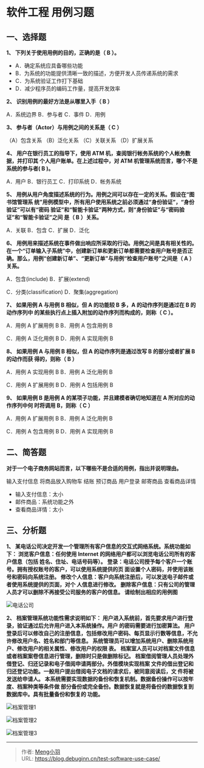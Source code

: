 # 软件工程 用例习题


## 一、选择题

**1、 下列关于使用用例的目的，正确的是（ B ）。**

- A．确定系统应具备哪些功能 
- B．为系统的功能提供清晰一致的描述，方便开发人员传递系统的需求 
- C．为系统验证工作打下基础 
- D．减少程序员的编码工作量，提高开发效率

**2、 识别用例的最好方法是从哪里入手（ B ）**

A．系统边界     B．参与者     C．事件     D．用例

**3、 参与者（Actor）与用例之间的关系是（ C ）**

（A）包含关系 （B）泛化关系 （C）关联关系 （D）扩展关系

**4、 用户在银行员工的指导下，使用 ATM 机，查阅银行帐务系统的个人帐务数据，并打印其 个人用户账单。在上述过程中，对 ATM 机管理系统而言，哪个不是系统的参与者( B )。**

A．用户     B．银行员工     C．打印系统     D．帐务系统

**5、 用例从用户角度描述系统的行为。用例之间可以存在一定的关系。假设在“图书馆管理系 统”用例模型中，所有用户使用系统之前必须通过“身份验证”，“身份验证”可以有“密码 验证”和“智能卡验证”两种方式，则“身份验证”与“密码验证”和“智能卡验证”之间 是（ B ）关系。**

A．关联     B．包含     C．扩展     D．泛化

**6、 用例用来描述系统在事件做出响应所采取的行动。用例之间是具有相关性的。在一个“订单输入子系统”中，创建新订单和更新订单都需要检查用户账号是否正确。那么，用例“创建新订单”、“更新订单”与用例“检查用户账号”之间是（ A ）关系。**

A．包含(include)               B．扩展(extend)

C．分类(classification)     D．聚集(aggregation)

**7、 如果用例 A 与用例 B 相似，但 A 的功能较 B 多，A 的动作序列是通过在 B 的动作序列中 的某些执行点上插入附加的动作序列而构成的，则称（ C ）。**

A．用例 A 扩展用例 B         B．用例 A 包含用例 B

C．用例 A 泛化用例 B         D．用例 A 实现用例 B

**8、 如果用例 A 与用例 B 相似，但 A 的动作序列是通过改写 B 的部分或者扩展 B 的动作而获 得的，则称（ B ）**

A．用例 A 实现用例 B         B．用例 A 泛化用例 B

C．用例 A 扩展用例 B         D．用例 A 包括用例 B

**9、 如果用例 B 是用例 A 的某项子功能，并且建模者确切地知道在 A 所对应的动作序列中何 时将调用 B，则称（ C ）**

A．用例 A 扩展用例 B         B．用例 A 泛化用例 B

C．用例 A 包含用例 B         D．用例 A 实现用例 B

## 二、简答题

**对于一个电子商务网站而言，以下哪些不是合适的用例，指出并说明理由。**

输入支付信息         将商品放入购物车         结账         预订商品         用户登录         邮寄商品         查看商品详情

- 输入支付信息：太小
- 邮件商品：系统功能之外
- 查看商品详情：太小

## 三、分析题

**1、 某电话公司决定开发一个管理所有客户信息的交互式网络系统。系统功能如下：
浏览客户信息：任何使用 Internet 的网络用户都可以浏览电话公司所有的客户信息（包括 姓名、住址、电话号码等）。
登录：电话公司授予每个客户一个账号。拥有授权账号的客户，可以使用系统提供的页 面设置个人密码，并使用该账号和密码向系统注册。
修改个人信息：客户向系统注册后，可以发送电子邮件或者使用系统提供的页面，对个 人信息进行修改。
删除客户信息：只有公司的管理人员才可以删除不再接受公司服务的客户的信息。 请绘制出相应的用例图**

![电话公司](https://image.debuginn.cn/202303182315280.png)

**2、 档案管理系统功能性需求说明如下：
用户进入系统前，首先要求用户进行登录，验证通过后允许用户进入本系统操作。用户 的密码需要进行加密算法。
用户登录后可以修改自己的注册信息，包括修改用户密码、每页显示行数等信息，不允 许修改用户名、姓名和部门等信息。
系统管理员可以增加系统用户、删除系统用户、修改用户的相关属性、修改用户的权限 表。
档案室人员可以对档案文件信息或者档案案卷信息进行管理，删除时只是做删除标记。
档案借阅管理人员处理外借登记、归还记录和电子借阅申请两部分。外借模块实现档案 文件的借出登记和归还登记功能。一般用户提出借阅电子文档的请求后，被同意阅读后，文 件将被发送给申请人。
本系统需要实现数据的备份和恢复机制。数据备份操作可以按年度、档案种类等条件做 部分备份或完全备份。数据恢复就是将备份的数据恢复到数据库中。具有批量备份和恢复的 功能。** 

![档案管理1](https://image.debuginn.cn/202303182316896.png)

![档案管理2](https://image.debuginn.cn/202303182317405.png)

![档案管理3](https://image.debuginn.cn/202303182317895.png)

---

> 作者: [Meng小羽](https://www.debuginn.cn)  
> URL: https://blog.debuginn.cn/test-software-use-case/  

